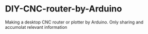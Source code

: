 # DIY-CNC-router-by-Arduino
Making a desktop CNC router or plotter by Arduino.
Only sharing and accumolat relevant information 
